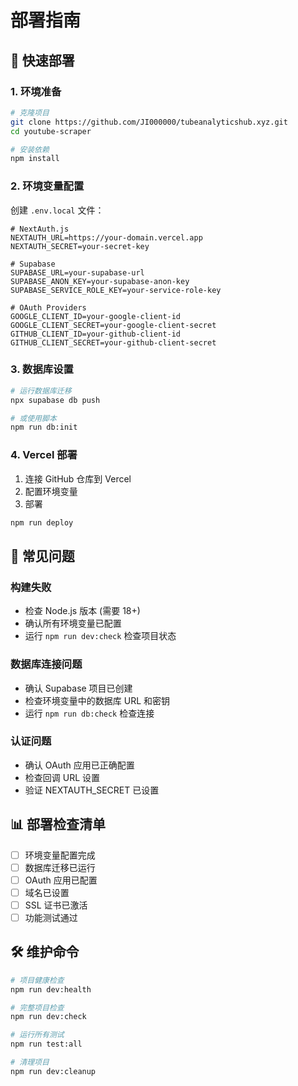 # 部署指南

## 🚀 快速部署

### 1. 环境准备

```bash
# 克隆项目
git clone https://github.com/JI000000/tubeanalyticshub.xyz.git
cd youtube-scraper

# 安装依赖
npm install
```

### 2. 环境变量配置

创建 `.env.local` 文件：

```env
# NextAuth.js
NEXTAUTH_URL=https://your-domain.vercel.app
NEXTAUTH_SECRET=your-secret-key

# Supabase
SUPABASE_URL=your-supabase-url
SUPABASE_ANON_KEY=your-supabase-anon-key
SUPABASE_SERVICE_ROLE_KEY=your-service-role-key

# OAuth Providers
GOOGLE_CLIENT_ID=your-google-client-id
GOOGLE_CLIENT_SECRET=your-google-client-secret
GITHUB_CLIENT_ID=your-github-client-id
GITHUB_CLIENT_SECRET=your-github-client-secret
```

### 3. 数据库设置

```bash
# 运行数据库迁移
npx supabase db push

# 或使用脚本
npm run db:init
```

### 4. Vercel 部署

1. 连接 GitHub 仓库到 Vercel
2. 配置环境变量
3. 部署

```bash
npm run deploy
```

## 🔧 常见问题

### 构建失败
- 检查 Node.js 版本 (需要 18+)
- 确认所有环境变量已配置
- 运行 `npm run dev:check` 检查项目状态

### 数据库连接问题
- 确认 Supabase 项目已创建
- 检查环境变量中的数据库 URL 和密钥
- 运行 `npm run db:check` 检查连接

### 认证问题
- 确认 OAuth 应用已正确配置
- 检查回调 URL 设置
- 验证 NEXTAUTH_SECRET 已设置

## 📊 部署检查清单

- [ ] 环境变量配置完成
- [ ] 数据库迁移已运行
- [ ] OAuth 应用已配置
- [ ] 域名已设置
- [ ] SSL 证书已激活
- [ ] 功能测试通过

## 🛠️ 维护命令

```bash
# 项目健康检查
npm run dev:health

# 完整项目检查
npm run dev:check

# 运行所有测试
npm run test:all

# 清理项目
npm run dev:cleanup
``` 